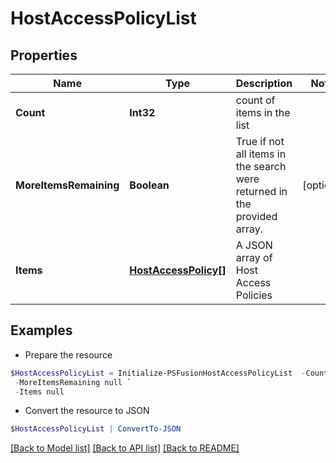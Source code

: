 # HostAccessPolicyList
## Properties

Name | Type | Description | Notes
------------ | ------------- | ------------- | -------------
**Count** | **Int32** | count of items in the list | 
**MoreItemsRemaining** | **Boolean** | True if not all items in the search were returned in the provided array. | [optional] 
**Items** | [**HostAccessPolicy[]**](HostAccessPolicy.md) | A JSON array of Host Access Policies | 

## Examples

- Prepare the resource
```powershell
$HostAccessPolicyList = Initialize-PSFusionHostAccessPolicyList  -Count null `
 -MoreItemsRemaining null `
 -Items null
```

- Convert the resource to JSON
```powershell
$HostAccessPolicyList | ConvertTo-JSON
```

[[Back to Model list]](../README.md#documentation-for-models) [[Back to API list]](../README.md#documentation-for-api-endpoints) [[Back to README]](../README.md)

